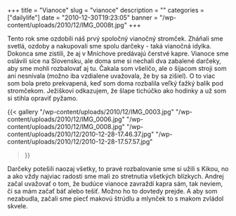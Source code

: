 +++
title = "Vianoce"
slug = "vianoce"
description = ""
categories = ["dailylife"]
date = "2010-12-30T19:23:05"
banner = "/wp-content/uploads/2010/12/IMG_0008t.jpg"
+++

Tento rok sme ozdobili náš prvý spoločný vianočný stromček. Zháňali sme svetlá, ozdoby a nakupovali
sme spolu darčeky - taká vianočná idylka. Dokonca sme zistili, že aj v Mníchove predávajú čerstvé
kapre. Vianoce sme oslávili síce na Slovensku, ale doma sme si nechali dva zabalené darčeky, aby
sme mohli rozbalovať aj tu. Čakala som všeličo, ale o šijacom stroji som ani nesnívala (možno iba vzdialene uvažovala, že by sa
zišiel). O to viac som bola preto prekvapená, keď som doma rozbalila veľký ťažký balík pod
stromčekom. Ježiškovi odkazujem, že šlape tichúčko ako hodinky a už som si stihla opraviť pyžamo.

{{< gallery
    "/wp-content/uploads/2010/12/IMG_0003.jpg"
    "/wp-content/uploads/2010/12/IMG_0006.jpg"
    "/wp-content/uploads/2010/12/IMG_0008.jpg"
    "/wp-content/uploads/2010/12/2010-12-28-17.46.37.jpg"
    "/wp-content/uploads/2010/12/2010-12-28-17.57.57.jpg"
>}}

Darčeky potešili naozaj všetky, to pravé rozbalovanie sme si užili s Kikou, no a ako vždy najviac
radosti sme mali zo stretnutia všetkých blízkych. Andrej začal uvažovať o tom, že budúce vianoce
zavraždí kapra sám, tak neviem, či sa mám začať báť alebo tešiť. Možno ho to dovtedy prejde. A aby
som nezabudla, začali sme piecť makovú štrúdlu a mlynček to s makom zvládol skvele.
